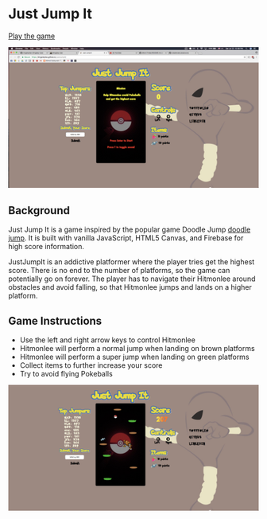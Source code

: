 # Just Jump It
[Play the game](https://kingsleyliao.github.io/JustJumpIt/)

![gameimage](https://github.com/kingsleyliao/JustJumpIt/blob/master/images/gameplay.png)

## Background
Just Jump It is a game inspired by the popular game Doodle Jump [doodle jump](http://doodlejump.org/). It is built with vanilla JavaScript, HTML5 Canvas, and Firebase for high score information.

JustJumpIt is an addictive platformer where the player tries get the highest score. There is no end to the number of platforms, so the game can potentially go on forever. The player has to navigate their Hitmonlee around obstacles and avoid falling, so that Hitmonlee jumps and lands on a higher platform.

## Game Instructions
- Use the left and right arrow keys to control Hitmonlee
- Hitmonlee will perform a normal jump when landing on brown platforms
- Hitmonlee will perform a super jump when landing on green platforms
- Collect items to further increase your score
- Try to avoid flying Pokeballs

![gameimage](https://github.com/kingsleyliao/JustJumpIt/blob/master/images/gameplay2.png)

